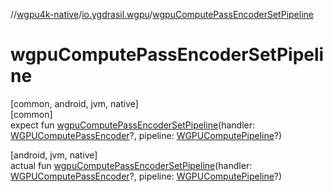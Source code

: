 //[wgpu4k-native](../../index.md)/[io.ygdrasil.wgpu](index.md)/[wgpuComputePassEncoderSetPipeline](wgpu-compute-pass-encoder-set-pipeline.md)

# wgpuComputePassEncoderSetPipeline

[common, android, jvm, native]\
[common]\
expect fun [wgpuComputePassEncoderSetPipeline](wgpu-compute-pass-encoder-set-pipeline.md)(handler: [WGPUComputePassEncoder](-w-g-p-u-compute-pass-encoder/index.md)?, pipeline: [WGPUComputePipeline](-w-g-p-u-compute-pipeline/index.md)?)

[android, jvm, native]\
actual fun [wgpuComputePassEncoderSetPipeline](wgpu-compute-pass-encoder-set-pipeline.md)(handler: [WGPUComputePassEncoder](-w-g-p-u-compute-pass-encoder/index.md)?, pipeline: [WGPUComputePipeline](-w-g-p-u-compute-pipeline/index.md)?)